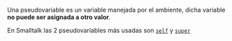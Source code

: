Una pseudovariable es un variable manejada por el ambiente, dicha variable **no puede ser asignada a otro valor**.

En Smalltalk las 2 pseudovariables más usadas son [`self`](self.html) y [`super`](super.html)
